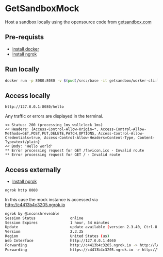 # GetSandboxMock

Host a sandbox locally using the opensource code from [getsandbox.com](https://getsandbox.com/)

## Pre-requists

- [Install docker](https://docs.docker.com/get-docker/)
- [Install ngrok](https://ngrok.com/download/)

## Run locally

```bash
docker run -p 8080:8080 -v $(pwd)/src:/base -it getsandbox/worker-cli:latest
```

## Access locally

```bash
http://127.0.0.1:8080/hello
```

Any traffic or errors are displayed in the terminal.

```shell
<< Status: 200 (processing 1ms wallclock 1ms)
<< Headers: {Access-Control-Allow-Origin=*, Access-Control-Allow-Methods=GET,POST,PUT,DELETE,PATCH,OPTIONS, Access-Control-Allow-Credentials=true, Access-Control-Allow-Headers=Content-Type, Content-Type=text/plain}
<< Body: 'Hello world'
** Error processing request for GET /favicon.ico - Invalid route
** Error processing request for GET / - Invalid route
```

## Access externally

- [Install ngrok](https://ngrok.com/download/)

```bash
ngrok http 8080
```

In this case the mock instance is accessed via <http://c4413b4c3205.ngrok.io>

```bash
ngrok by @inconshreveable                                                                                (Ctrl+C to quit)
Session Status                online                                                                                     
Session Expires               1 hour, 54 minutes                                                                         
Update                        update available (version 2.3.40, Ctrl-U to update)                                        
Version                       2.3.35                                                                                     
Region                        United States (us)                                                                         
Web Interface                 http://127.0.0.1:4040                                                                      
Forwarding                    http://c4413b4c3205.ngrok.io -> http://localhost:8080                                      
Forwarding                    https://c4413b4c3205.ngrok.io -> http://localhost:8080                                     
```
